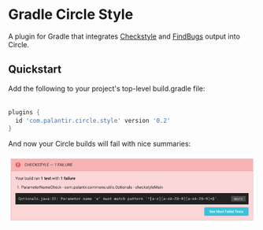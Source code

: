 Gradle Circle Style
===================

A plugin for Gradle that integrates [Checkstyle] and [FindBugs] output into Circle.

[Checkstyle]: https://docs.gradle.org/current/userguide/checkstyle_plugin.html
[FindBugs]: https://docs.gradle.org/current/userguide/findbugs_plugin.html

Quickstart
----------

Add the following to your project's top-level build.gradle file:

```gradle

plugins {
  id 'com.palantir.circle.style' version '0.2'
}
```

And now your Circle builds will fail with nice summaries:

![CHECKSTYLE — 1 FAILURE](images/checkstyle-circle-failure.png?raw=true "Circle failure image")
